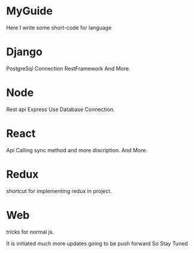 # MyGuide
Here I write some short-code for language

# Django
PostgreSql Connection
RestFramework
And More.

# Node
Rest api
Express Use
Database Connection.

# React
Api Calling sync method and more discription.
And More.

# Redux
shortcut for implementing redux in project.

# Web
tricks for normal js.

It is initiated much more updates going to be push forward So Stay Tuned
